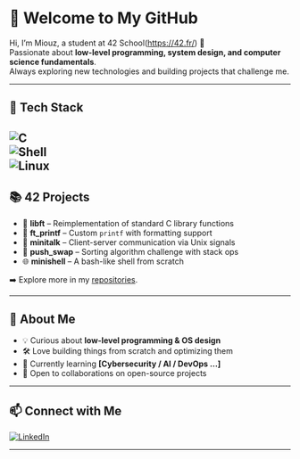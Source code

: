 # 🌟 Welcome to My GitHub  

Hi, I’m Miouz, a student at 42 School(https://42.fr/) 🚀  
Passionate about **low-level programming, system design, and computer science fundamentals**.  
Always exploring new technologies and building projects that challenge me.  

---

## 🔧 Tech Stack  

![C](https://img.shields.io/badge/C-00599C?style=for-the-badge&logo=c&logoColor=white)   
![Shell](https://img.shields.io/badge/Shell-FFD500?style=for-the-badge&logo=gnu-bash&logoColor=black)  
![Linux](https://img.shields.io/badge/Linux-FCC624?style=for-the-badge&logo=linux&logoColor=black)  
---

## 📚 42 Projects  

- 🐚 **libft** – Reimplementation of standard C library functions  
- 🔗 **ft_printf** – Custom `printf` with formatting support  
- 📡 **minitalk** – Client-server communication via Unix signals  
- 🧩 **push_swap** – Sorting algorithm challenge with stack ops  
- 🌐 **minishell** – A bash-like shell from scratch   

➡️ Explore more in my [repositories](https://github.com/miouz).  

---

## 🚀 About Me  

- 💡 Curious about **low-level programming & OS design**  
- 🛠 Love building things from scratch and optimizing them  
- 🌱 Currently learning **[Cybersecurity / AI / DevOps …]**  
- 🤝 Open to collaborations on open-source projects  

---

## 📫 Connect with Me  

[![LinkedIn](https://img.shields.io/badge/LinkedIn-0A66C2?style=for-the-badge&logo=linkedin&logoColor=white)](https://www.linkedin.com/in/mi-zhou-b7a174123/)  

---
